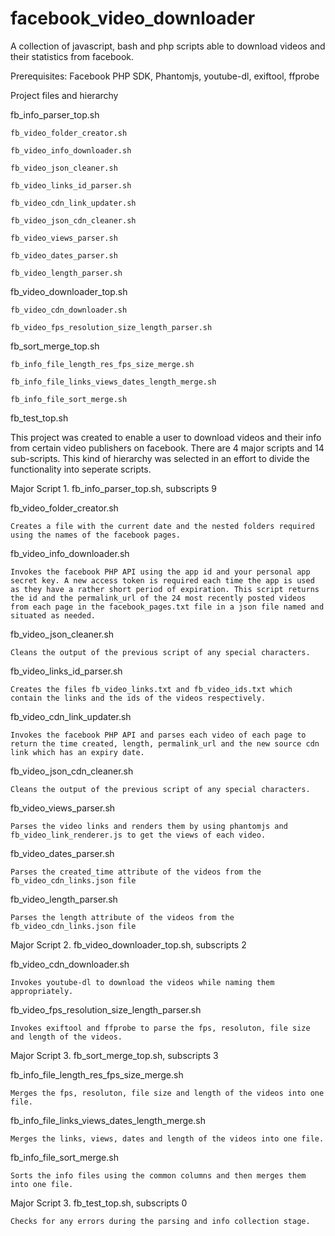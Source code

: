 # facebook_video_downloader
A collection of javascript, bash and php scripts able to download videos and their statistics from facebook.

Prerequisites: Facebook PHP SDK, Phantomjs, youtube-dl, exiftool, ffprobe

Project files and hierarchy

fb_info_parser_top.sh

	fb_video_folder_creator.sh

	fb_video_info_downloader.sh

	fb_video_json_cleaner.sh

	fb_video_links_id_parser.sh

	fb_video_cdn_link_updater.sh

	fb_video_json_cdn_cleaner.sh

	fb_video_views_parser.sh

	fb_video_dates_parser.sh

	fb_video_length_parser.sh

fb_video_downloader_top.sh

    fb_video_cdn_downloader.sh

    fb_video_fps_resolution_size_length_parser.sh

fb_sort_merge_top.sh

    fb_info_file_length_res_fps_size_merge.sh

    fb_info_file_links_views_dates_length_merge.sh

    fb_info_file_sort_merge.sh

fb_test_top.sh

This project was created to enable a user to download videos and their info from certain video publishers on facebook.
There are 4 major scripts and 14 sub-scripts. This kind of hierarchy was selected in an effort to divide the functionality into seperate scripts.


Major Script 1. fb_info_parser_top.sh, subscripts 9

fb_video_folder_creator.sh

    Creates a file with the current date and the nested folders required using the names of the facebook pages.

fb_video_info_downloader.sh

    Invokes the facebook PHP API using the app id and your personal app secret key. A new access token is required each time the app is used as they have a rather short period of expiration. This script returns the id and the permalink_url of the 24 most recently posted videos from each page in the facebook_pages.txt file in a json file named and situated as needed.

fb_video_json_cleaner.sh

    Cleans the output of the previous script of any special characters.

fb_video_links_id_parser.sh

    Creates the files fb_video_links.txt and fb_video_ids.txt which contain the links and the ids of the videos respectively.

fb_video_cdn_link_updater.sh

    Invokes the facebook PHP API and parses each video of each page to return the time created, length, permalink_url and the new source cdn link which has an expiry date.

fb_video_json_cdn_cleaner.sh

    Cleans the output of the previous script of any special characters.

fb_video_views_parser.sh

    Parses the video links and renders them by using phantomjs and fb_video_link_renderer.js to get the views of each video.

fb_video_dates_parser.sh

	Parses the created_time attribute of the videos from the fb_video_cdn_links.json file

fb_video_length_parser.sh

	Parses the length attribute of the videos from the fb_video_cdn_links.json file


Major Script 2. fb_video_downloader_top.sh, subscripts 2

fb_video_cdn_downloader.sh

	Invokes youtube-dl to download the videos while naming them appropriately.

fb_video_fps_resolution_size_length_parser.sh

	Invokes exiftool and ffprobe to parse the fps, resoluton, file size and length of the videos.


Major Script 3. fb_sort_merge_top.sh, subscripts 3

fb_info_file_length_res_fps_size_merge.sh

	Merges the fps, resoluton, file size and length of the videos into one file.

fb_info_file_links_views_dates_length_merge.sh

	Merges the links, views, dates and length of the videos into one file.

fb_info_file_sort_merge.sh

	Sorts the info files using the common columns and then merges them into one file. 


Major Script 3. fb_test_top.sh, subscripts 0

	Checks for any errors during the parsing and info collection stage.
